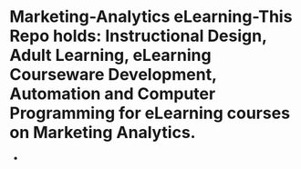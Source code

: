 # Marketing-Analytics eLearning-This Repo holds: Instructional Design, Adult Learning, eLearning Courseware Development, Automation and Computer Programming for eLearning courses on Marketing Analytics. 
-
